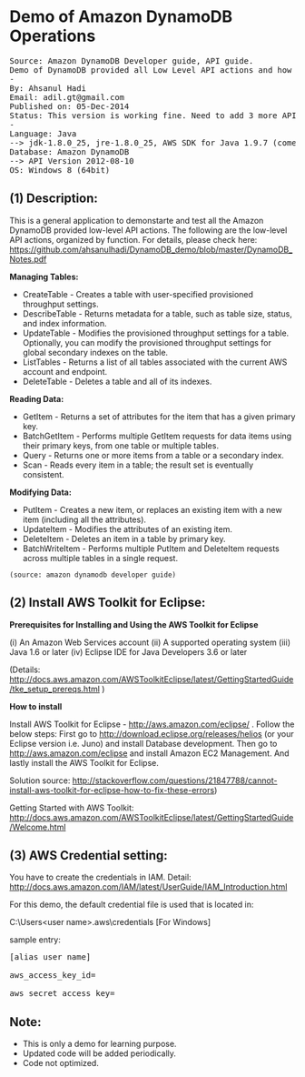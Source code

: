 Demo of Amazon DynamoDB Operations
=======================

<pre>Source: Amazon DynamoDB Developer guide, API guide.
Demo of DynamoDB provided all Low Level API actions and how to do operations.
-
By: Ahsanul Hadi
Email: adil.gt@gmail.com
Published on: 05-Dec-2014
Status: This version is working fine. Need to add 3 more API action method.
- 
Language: Java 
--> jdk-1.8.0_25, jre-1.8.0_25, AWS SDK for Java 1.9.7 (comes with AWS Toolkit for Eclipse)
Database: Amazon DynamoDB 
--> API Version 2012-08-10 
OS: Windows 8 (64bit)</pre>

(1) Description:
---------------------

This is a general application to demonstarte and test all the Amazon DynamoDB provided low-level API actions. 
The following are the low-level API actions, organized by function. For details, please check here:
https://github.com/ahsanulhadi/DynamoDB_demo/blob/master/DynamoDB_Notes.pdf

**Managing Tables:**  

- CreateTable - Creates a table with user-specified provisioned throughput settings. 
- DescribeTable - Returns metadata for a table, such as table size, status, and index information. 
- UpdateTable - Modifies the provisioned throughput settings for a table. 
  Optionally, you can modify the provisioned throughput settings for global secondary indexes on the table. 
- ListTables - Returns a list of all tables associated with the current AWS account and endpoint. 
- DeleteTable - Deletes a table and all of its indexes. 

**Reading Data:** 
- GetItem - Returns a set of attributes for the item that has a given primary key. 
- BatchGetItem - Performs multiple GetItem requests for data items using their primary keys, from one table or 
multiple tables. 
- Query - Returns one or more items from a table or a secondary index. 
- Scan - Reads every item in a table; the result set is eventually consistent. 

**Modifying Data:** 
- PutItem - Creates a new item, or replaces an existing item with a new item (including all the attributes). 
- UpdateItem - Modifies the attributes of an existing item. 
- DeleteItem - Deletes an item in a table by primary key. 
- BatchWriteItem - Performs multiple PutItem and DeleteItem requests across multiple tables in a single request. 
 
`(source: amazon dynamodb developer guide)`

(2) Install AWS Toolkit for Eclipse:
---------------------
**Prerequisites for Installing and Using the AWS Toolkit for Eclipse**

(i) An Amazon Web Services account (ii) A supported operating system (iii) Java 1.6 or later (iv) Eclipse IDE for Java Developers 3.6 or later 

(Details: http://docs.aws.amazon.com/AWSToolkitEclipse/latest/GettingStartedGuide/tke_setup_prereqs.html ) 

**How to install**

Install AWS Toolkit for Eclipse - http://aws.amazon.com/eclipse/ . Follow the below steps: 
First go to http://download.eclipse.org/releases/helios (or your Eclipse version i.e. Juno) and install Database development. Then go to http://aws.amazon.com/eclipse  and install Amazon EC2 Management. And lastly install the AWS Toolkit for Eclipse.

Solution source: http://stackoverflow.com/questions/21847788/cannot-install-aws-toolkit-for-eclipse-how-to-fix-these-errors)

Getting Started with AWS Toolkit: http://docs.aws.amazon.com/AWSToolkitEclipse/latest/GettingStartedGuide/Welcome.html

(3) AWS Credential setting:
---------------------
You have to create the credentials in IAM. Detail:
http://docs.aws.amazon.com/IAM/latest/UserGuide/IAM_Introduction.html

For this demo, the default credential file is used that is located in:

C:\Users\<user name>\.aws\credentials    [For Windows]

sample entry:

<pre>[alias user name]

aws_access_key_id=<IAM access key>

aws_secret_access_key=<IAM secret key></pre>


Note:
----------------
- This is only a demo for learning purpose.
- Updated code will be added periodically.   
- Code not optimized. 
